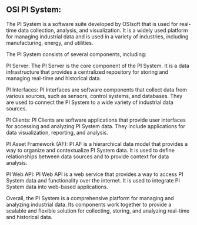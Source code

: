 OSI PI System:
----------------
The PI System is a software suite developed by OSIsoft that is used for real-time data collection, analysis, and visualization. It is a widely used platform for managing industrial data and is used in a variety of industries, including manufacturing, energy, and utilities.

The PI System consists of several components, including:

PI Server:
The PI Server is the core component of the PI System. It is a data infrastructure that provides a centralized repository for storing and managing real-time and historical data.

PI Interfaces:
PI Interfaces are software components that collect data from various sources, such as sensors, control systems, and databases. They are used to connect the PI System to a wide variety of industrial data sources.

PI Clients:
PI Clients are software applications that provide user interfaces for accessing and analyzing PI System data. They include applications for data visualization, reporting, and analysis.

PI Asset Framework (AF):
PI AF is a hierarchical data model that provides a way to organize and contextualize PI System data. It is used to define relationships between data sources and to provide context for data analysis.

PI Web API:
PI Web API is a web service that provides a way to access PI System data and functionality over the internet. It is used to integrate PI System data into web-based applications.

Overall, the PI System is a comprehensive platform for managing and analyzing industrial data. Its components work together to provide a scalable and flexible solution for collecting, storing, and analyzing real-time and historical data.

